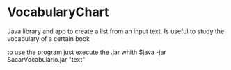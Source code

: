 # VocabularyChart
Java library and app to create a list from an input text. Is useful to study the vocabulary of a certain book

to use the program just execute the .jar whith $java -jar SacarVocabulario.jar "text"

